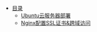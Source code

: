 - [目录](/md/best_practice/_sidebar)
    - [Ubuntu云服务器部署](/md/best_practice/ubuntu_deploy/ubuntu_deploy.md)
    - [Nginx配置SSL证书&跨域访问](/md/best_practice/nginx_ssl_cors/nginx_ssl_cors.md)